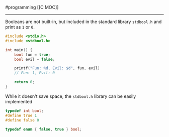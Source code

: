 #programming 
[[C MOC]]
-- --

Booleans are not built-in, but included in the standard library `stdbool.h` and print as `1` or `0`.

```C
#include <stdio.h>
#include <stdbool.h>

int main() {
	bool fun = true;
	bool evil = false;

	printf("Fun: %d, Evil: $d", fun, evil)
	// Fun: 1, Evil: 0

	return 0;
}
```

While it doesn't save space, the `stdbool.h` library can be easily implemented

```C
typedef int bool;
#define true 1
#define false 0
```

```C
typedef enum { false, true } bool;
```
